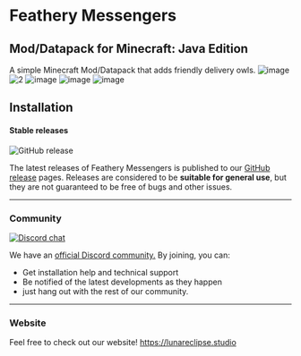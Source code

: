# Feathery Messengers
## Mod/Datapack for Minecraft: Java Edition

A simple Minecraft Mod/Datapack that adds friendly delivery owls.
![image](https://user-images.githubusercontent.com/26262092/209917380-1091ff11-0eed-4a03-9aa6-bd0e1afe434d.png)
![2](https://user-images.githubusercontent.com/26262092/187563466-a50ecd46-9220-4330-ad25-deab3d0dca60.png)
![image](https://user-images.githubusercontent.com/26262092/209917284-6d5473cc-e7c5-42b4-8269-8afb99350f76.png)
![image](https://user-images.githubusercontent.com/26262092/209917307-27d284e7-80eb-478f-9aba-1c32fbe9f170.png)
![image](https://user-images.githubusercontent.com/26262092/209917303-8b7834ec-108c-46a6-bc12-2e1705bc0a64.png)



## Installation

#### Stable releases

![GitHub release](https://img.shields.io/github/v/release/LunarEclipseStudios/Feathery-Messengers)

The latest releases of Feathery Messengers is published to our [GitHub release](https://github.com/LunarEclipseStudios/Feathery-Messengers/releases) pages. 
Releases are considered to be **suitable for general use**, but they are not guaranteed to be free of bugs and other issues.

---

### Community
[![Discord chat](https://img.shields.io/badge/chat%20on-discord-7289DA?logo=discord&logoColor=white)](https://discord.gg/RmMtqxJJgH)

We have an [official Discord community.](https://discord.gg/RmMtqxJJgH) By joining, you can:
- Get installation help and technical support
- Be notified of the latest developments as they happen
- just hang out with the rest of our community.

---

### Website
Feel free to check out our website!
https://lunareclipse.studio

